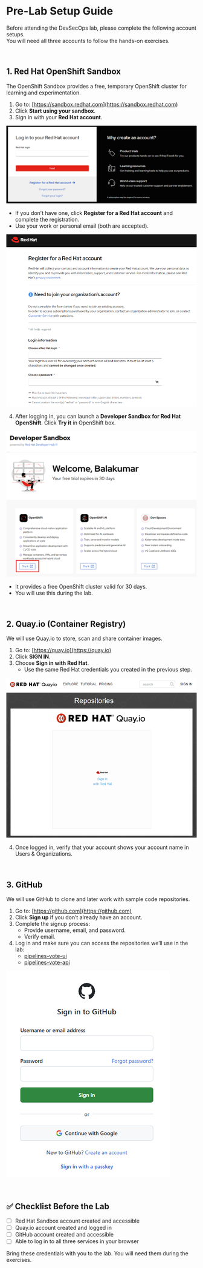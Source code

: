 # Pre-Lab Setup Guide

Before attending the DevSecOps lab, please complete the following account setups.  
You will need all three accounts to follow the hands-on exercises.

<br/>

## 1. Red Hat OpenShift Sandbox

The OpenShift Sandbox provides a free, temporary OpenShift cluster for learning and experimentation.

1. Go to: [https://sandbox.redhat.com](https://sandbox.redhat.com)
2. Click **Start using your sandbox**.
3. Sign in with your **Red Hat account**.

![Screenshot: Red Hat sandbox login](./images/redhat-sandbox-login.png)

   - If you don’t have one, click **Register for a Red Hat account** and complete the registration.
   - Use your work or personal email (both are accepted).

![Screenshot: Red Hat sandbox signup](./images/redhat-sandbox-signup.png)

4. After logging in, you can launch a **Developer Sandbox for Red Hat OpenShift**. Click **Try it** in OpenShift box.

![Screenshot: Red Hat sandbox signup](./images/redhat-openshift-tryit.png)

   - It provides a free OpenShift cluster valid for 30 days.
   - You will use this during the lab.


<br/>

## 2. Quay.io (Container Registry)

We will use Quay.io to store, scan and share container images.

1. Go to: [https://quay.io](https://quay.io)
2. Click **SIGN IN**.
3. Choose **Sign in with Red Hat**.
   - Use the same Red Hat credentials you created in the previous step.

![Screenshot: Quay.io Login](./images/quay-io-login.png)

4. Once logged in, verify that your account shows your account name in Users & Organizations.

<br/>

## 3. GitHub

We will use GitHub to clone and later work with sample code repositories.

1. Go to: [https://github.com](https://github.com)
2. Click **Sign up** if you don’t already have an account.
3. Complete the signup process:
   - Provide username, email, and password.
   - Verify email.
4. Log in and make sure you can access the repositories we’ll use in the lab:
   - [pipelines-vote-ui](https://github.com/openshift/pipelines-vote-ui)
   - [pipelines-vote-api](https://github.com/openshift/pipelines-vote-api)

![Screenshot: Quay.io Login](./images/github-login.png)

<br/>

## ✅ Checklist Before the Lab

- [ ] Red Hat Sandbox account created and accessible  
- [ ] Quay.io account created and logged in  
- [ ] GitHub account created and accessible  
- [ ] Able to log in to all three services in your browser  

Bring these credentials with you to the lab. You will need them during the exercises.
